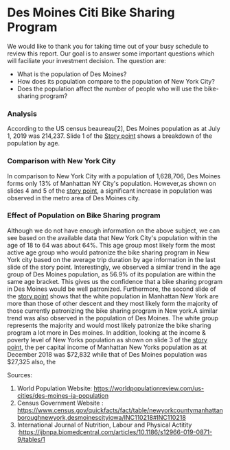 # Des Moines Citi Bike Sharing Program 

We would like to thank you for taking time out of your busy schedule to review this report. Our goal is to answer some important questions which will faciliate your investment decision. The question are:
* What is the population of Des Moines? 
* How does its population compare to the population of New York City? 
* Does the population affect the number of people who will use the bike-sharing program? 
### Analysis 
According to the US census beaureau[2], Des Moines population as at July 1, 2019 was  214,237. Slide 1 of the [Story point](https://public.tableau.com/profile/femi.adeleke#!/vizhome/Book1_15955256267580/StoryPoints?publish=yes) shows a breakdown of the population by age.

### Comparison with New York City
In comparison to New York City with a population of 1,628,706, Des Moines forms only 13% of Manhattan NY City's population. However,as shown on slides 4 and 5 of the [story point](https://public.tableau.com/profile/femi.adeleke#!/vizhome/Book1_15955256267580/StoryPoints?publish=yes), a significant increase in population was observed in the metro area of Des Moines city. 

### Effect of Population on Bike Sharing program
Although we do not have enough information on the above subject, we can see based on the available data that  New York City's population within the age of 18 to 64 was about 64%. This age group most likely form the most active age group who would patronize the bike sharing program in New York city based on the average trip duration by age information in the last slide of the story point. Interestingly, we observed a similar trend in the age group of Des Moines population, as 56.9% of its population are within the same age bracket. This gives us the confidence that a bike sharing program in Des Moines would be well patronized. Furthermore, the second slide of the [story point](https://public.tableau.com/profile/femi.adeleke#!/vizhome/Book1_15955256267580/StoryPoints?publish=yes) shows that the white population in Manhattan New York are more than those of other descent and they most likely form the majority of those currently patronizing the bike sharing program in New york.A similar trend was also observed in the population of Des Moines. The white group represents the majority and would most likely patronize the bike sharing program a lot more in Des moines. 
In addition, looking at the income & poverty level of New Yorks population as shown on slide 3 of the [story point](https://public.tableau.com/profile/femi.adeleke#!/vizhome/Book1_15955256267580/StoryPoints?publish=yes), the per capital income of Manhattan New Yorks population as at December 2018 was $72,832 while that of Des Moines population was $27,325 also, the 








Sources:
1. World Population Website: https://worldpopulationreview.com/us-cities/des-moines-ia-population
2. Census Government Website : https://www.census.gov/quickfacts/fact/table/newyorkcountymanhattanboroughnewyork,desmoinescityiowa/INC110218#INC110218
3. International Journal of Nutrition, Labour and Physical Actitity :https://ijbnpa.biomedcentral.com/articles/10.1186/s12966-019-0871-9/tables/1

 
